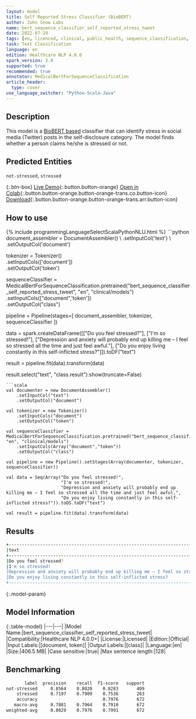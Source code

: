 ```yaml
---
layout: model
title: Self Reported Stress Classifier (BioBERT)
author: John Snow Labs
name: bert_sequence_classifier_self_reported_stress_tweet
date: 2022-07-29
tags: [en, licenced, clinical, public_health, sequence_classification, classifier, stress, licensed]
task: Text Classification
language: en
edition: Healthcare NLP 4.0.0
spark_version: 3.0
supported: true
recommended: true
annotator: MedicalBertForSequenceClassification
article_header:
  type: cover
use_language_switcher: "Python-Scala-Java"
---
```


## Description

This model is a [BioBERT based](https://github.com/dmis-lab/biobert) classifier that can identify stress in social media (Twitter) posts in the self-disclosure category. The model finds whether a person claims he/she is stressed or not.

## Predicted Entities

`not-stressed`, `stressed`

{:.btn-box}
[Live Demo](https://demo.johnsnowlabs.com/healthcare/PUBLIC_HEALTH_STRESS/){:.button.button-orange}
[Open in Colab](https://colab.research.google.com/github/JohnSnowLabs/spark-nlp-workshop/blob/master/tutorials/streamlit_notebooks/healthcare/PUBLIC_HEALTH_MB4SC.ipynb){:.button.button-orange.button-orange-trans.co.button-icon}
[Download](https://s3.amazonaws.com/auxdata.johnsnowlabs.com/clinical/models/bert_sequence_classifier_self_reported_stress_tweet_en_4.0.0_3.0_1659087442993.zip){:.button.button-orange.button-orange-trans.arr.button-icon}

## How to use



<div class="tabs-box" markdown="1">
{% include programmingLanguageSelectScalaPythonNLU.html %}
```python
document_assembler = DocumentAssembler() \
    .setInputCol('text') \
    .setOutputCol('document')

tokenizer = Tokenizer() \
    .setInputCols(['document']) \
    .setOutputCol('token')

sequenceClassifier = MedicalBertForSequenceClassification.pretrained("bert_sequence_classifier_self_reported_stress_tweet", "en", "clinical/models")\
    .setInputCols(["document",'token'])\
    .setOutputCol("class")

pipeline = Pipeline(stages=[
    document_assembler, 
    tokenizer,
    sequenceClassifier
])

data = spark.createDataFrame([["Do you feel stressed?"], 
                              ["I'm so stressed!"],
                              ["Depression and anxiety will probably end up killing me – I feel so stressed all the time and just feel awful."], 
                              ["Do you enjoy living constantly in this self-inflicted stress?"]]).toDF("text")
                              
result = pipeline.fit(data).transform(data)

result.select("text", "class.result").show(truncate=False)
```
```scala
val documenter = new DocumentAssembler() 
    .setInputCol("text") 
    .setOutputCol("document")

val tokenizer = new Tokenizer()
    .setInputCols("document")
    .setOutputCol("token")

val sequenceClassifier = MedicalBertForSequenceClassification.pretrained("bert_sequence_classifier_self_reported_stress_tweet", "en", "clinical/models")
    .setInputCols(Array("document","token"))
    .setOutputCol("class")

val pipeline = new Pipeline().setStages(Array(documenter, tokenizer, sequenceClassifier))

val data = Seq(Array("Do you feel stressed!", 
                     "I'm so stressed!",
                     "Depression and anxiety will probably end up killing me – I feel so stressed all the time and just feel awful.", 
                     "Do you enjoy living constantly in this self-inflicted stress?")).toDS.toDF("text")

val result = pipeline.fit(data).transform(data)
```
</div>

## Results

```bash
+-------------------------------------------------------------------------------------------------------------+--------------+
|text                                                                                                         |result        |
+-------------------------------------------------------------------------------------------------------------+--------------+
|Do you feel stressed?                                                                                        |[not-stressed]|
|I'm so stressed!                                                                                             |[stressed]    |
|Depression and anxiety will probably end up killing me – I feel so stressed all the time and just feel awful.|[stressed]    |
|Do you enjoy living constantly in this self-inflicted stress?                                                |[not-stressed]|
+-------------------------------------------------------------------------------------------------------------+--------------+
```

{:.model-param}
## Model Information

{:.table-model}
|---|---|
|Model Name:|bert_sequence_classifier_self_reported_stress_tweet|
|Compatibility:|Healthcare NLP 4.0.0+|
|License:|Licensed|
|Edition:|Official|
|Input Labels:|[document, token]|
|Output Labels:|[class]|
|Language:|en|
|Size:|406.5 MB|
|Case sensitive:|true|
|Max sentence length:|128|

## Benchmarking

```bash
       label  precision    recall  f1-score   support
not-stressed     0.8564    0.8020    0.8283       409
    stressed     0.7197    0.7909    0.7536       263
    accuracy        -         -      0.7976       672
   macro-avg     0.7881    0.7964    0.7910       672
weighted-avg     0.8029    0.7976    0.7991       672

```
